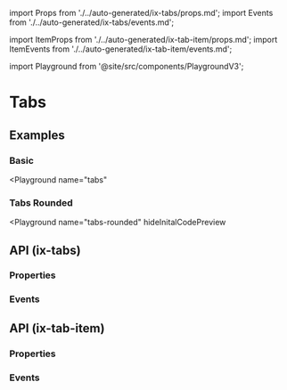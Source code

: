 import Props from './../auto-generated/ix-tabs/props.md';
import Events from './../auto-generated/ix-tabs/events.md';

import ItemProps from './../auto-generated/ix-tab-item/props.md';
import ItemEvents from './../auto-generated/ix-tab-item/events.md';

import Playground from '@site/src/components/PlaygroundV3';

# Tabs

## Examples

### Basic

<Playground
  name="tabs" 
  >
</Playground>

### Tabs Rounded

<Playground
  name="tabs-rounded"
  hideInitalCodePreview
  >
</Playground>

## API (ix-tabs)

### Properties

<Props />

### Events

<Events />

## API (ix-tab-item)

### Properties

<ItemProps />

### Events

<ItemEvents />
